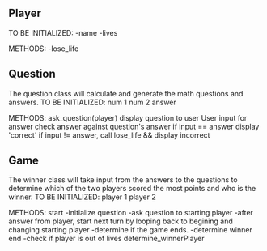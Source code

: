 ## Player
TO BE INITIALIZED: -name -lives

METHODS:
-lose_life

## Question
The question class will calculate and generate the math questions and answers.
TO BE INITIALIZED:
num 1
num 2
answer

METHODS:
ask_question(player)
display question to user
User input for answer
check answer against question's answer
if input == answer display 'correct'
if input != answer, call lose_life && display incorrect

## Game
The winner class will take input from the answers to the questions to determine which of the two players scored the most points and who is the winner.
TO BE INITIALIZED:
player 1
player 2

METHODS:
start -initialize question -ask question to starting player -after answer from player, start next turn by looping back to begining and changing starting player -determine if the game ends. -determine winner
end -check if player is out of lives
determine_winnerPlayer

